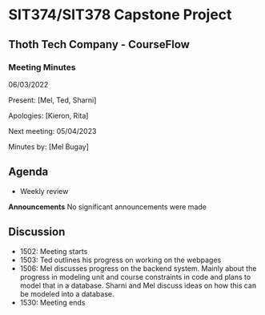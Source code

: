 # SIT374/SIT378 Capstone Project

## Thoth Tech Company - CourseFlow

### Meeting Minutes

06/03/2022

Present: [Mel, Ted, Sharni]

Apologies: [Kieron, Rita]

Next meeting: 05/04/2023

Minutes by: [Mel Bugay]

## Agenda

- Weekly review

**Announcements** No significant announcements were made

## Discussion

- 1502: Meeting starts
- 1503: Ted outlines his progress on working on the webpages
- 1506: Mel discusses progress on the backend system. Mainly about the progress in modeling unit and
  course constraints in code and plans to model that in a database. Sharni and Mel discuss ideas on
  how this can be modeled into a database.
- 1530: Meeting ends
